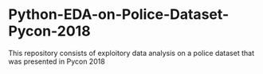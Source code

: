 # Python-EDA-on-Police-Dataset-Pycon-2018
This repository consists of exploitory data analysis on a police dataset that was presented in Pycon 2018

